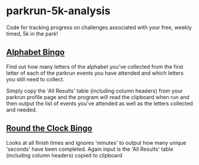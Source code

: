 # parkrun-5k-analysis

Code for tracking progress on challenges associated with your free, weekly timed, 5k in the park!


## [Alphabet Bingo](https://github.com/martin-kerr/parkrun-5k-analysis/blob/main/alphabet-bingo.py)
Find out how many letters of the alphabet you've collected from the first letter of each of the parkrun events you have attended and which letters you still need to collect.

Simply copy the 'All Results' table (including column headers) from your parkrun profile page and the program will read the clipboard when run and then output the list of events you've attended as well as the letters collected and needed.

## [Round the Clock Bingo](https://github.com/martin-kerr/parkrun-5k-analysis/blob/main/round-the-clock-bingo.py)
Looks at all finish times and ignores 'minutes' to output how many unique 'seconds' have been completed. Again input is the 'All Results' table (including column headers) copied to clipboard

